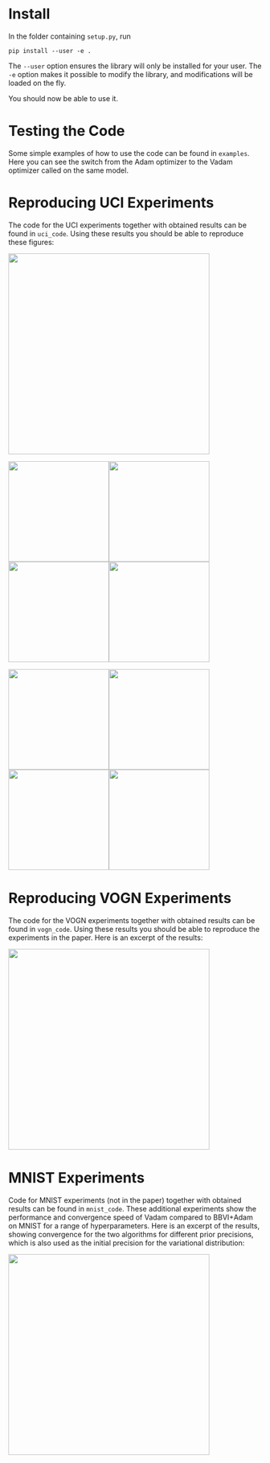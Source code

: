 # Install

In the folder containing `setup.py`, run
```
pip install --user -e .
```
The `--user` option ensures the library will only be installed for your user.
The `-e` option makes it possible to modify the library, and modifications will be loaded on the fly.

You should now be able to use it.

# Testing the Code

Some simple examples of how to use the code can be found in `examples`. Here you can see the switch from the Adam optimizer to the Vadam optimizer called on the same model.

# Reproducing UCI Experiments

The code for the UCI experiments together with obtained results can be found in `uci_code`. Using these results you should be able to reproduce these figures:

<img src="uci_code/plots/uci_legend-page-001.jpg" width="400">

<img src="uci_code/plots/uci_rmse_boston-page-001.jpg" width="200"><img src="uci_code/plots/uci_rmse_concrete-page-001.jpg" width="200"><img src="uci_code/plots/uci_rmse_energy-page-001.jpg" width="200"><img src="uci_code/plots/uci_rmse_kin8nm-page-001.jpg" width="200">

<img src="uci_code/plots/uci_rmse_naval-page-001.jpg" width="200"><img src="uci_code/plots/uci_rmse_powerplant-page-001.jpg" width="200"><img src="uci_code/plots/uci_rmse_wine-page-001.jpg" width="200"><img src="uci_code/plots/uci_rmse_yacht-page-001.jpg" width="200">

# Reproducing VOGN Experiments

The code for the VOGN experiments together with obtained results can be found in `vogn_code`. Using these results you should be able to reproduce the experiments in the paper. Here is an excerpt of the results:

<img src="vogn_code/animations/mc16.gif" width="400">
<!-- <img src="vogn_code/plots/plot_bs1_mc1-page-001.jpg" width="200"><img src="vogn_code/plots/plot_bs1_mc16-page-001.jpg" width="200"><img src="vogn_code/plots/plot_bs128_mc16_legend-page-001.jpg" width="200"> -->

# MNIST Experiments

Code for MNIST experiments (not in the paper) together with obtained results can be found in `mnist_code`. These additional experiments show the performance and convergence speed of Vadam compared to BBVI+Adam on MNIST for a range of hyperparameters. Here is an excerpt of the results, showing convergence for the two algorithms for different prior precisions, which is also used as the initial precision for the variational distribution:

<img src="mnist_code/animations/layer1_batchsize1.gif" width="400">
